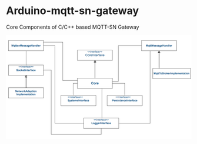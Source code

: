 # Arduino-mqtt-sn-gateway
Core Components of C/C++ based MQTT-SN Gateway 

![Implementation Diagram](Core_Diagramme.png)